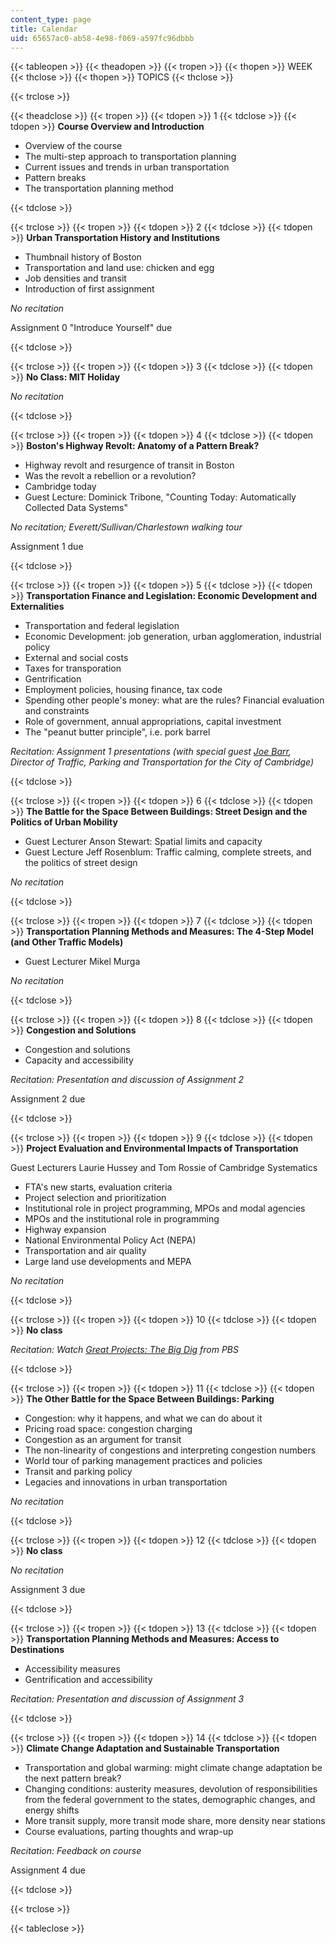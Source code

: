 ```yaml
---
content_type: page
title: Calendar
uid: 65657ac0-ab58-4e98-f069-a597fc96dbbb
---
```


{{< tableopen >}}
{{< theadopen >}}
{{< tropen >}}
{{< thopen >}}
WEEK
{{< thclose >}}
{{< thopen >}}
TOPICS
{{< thclose >}}

{{< trclose >}}

{{< theadclose >}}
{{< tropen >}}
{{< tdopen >}}
1
{{< tdclose >}}
{{< tdopen >}}
**Course Overview and Introduction**

*   Overview of the course
*   The multi-step approach to transportation planning
*   Current issues and trends in urban transportation
*   Pattern breaks
*   The transportation planning method


{{< tdclose >}}

{{< trclose >}}
{{< tropen >}}
{{< tdopen >}}
2
{{< tdclose >}}
{{< tdopen >}}
**Urban Transportation History and Institutions**

*   Thumbnail history of Boston
*   Transportation and land use: chicken and egg
*   Job densities and transit
*   Introduction of first assignment

_No recitation_

Assignment 0 "Introduce Yourself" due


{{< tdclose >}}

{{< trclose >}}
{{< tropen >}}
{{< tdopen >}}
3
{{< tdclose >}}
{{< tdopen >}}
**No Class: MIT Holiday**

_No recitation_


{{< tdclose >}}

{{< trclose >}}
{{< tropen >}}
{{< tdopen >}}
4
{{< tdclose >}}
{{< tdopen >}}
**Boston's Highway Revolt: Anatomy of a Pattern Break?**

*   Highway revolt and resurgence of transit in Boston
*   Was the revolt a rebellion or a revolution?
*   Cambridge today
*   Guest Lecture: Dominick Tribone, "Counting Today: Automatically Collected Data Systems"

_No recitation; Everett/Sullivan/Charlestown walking tour_

Assignment 1 due


{{< tdclose >}}

{{< trclose >}}
{{< tropen >}}
{{< tdopen >}}
5
{{< tdclose >}}
{{< tdopen >}}
**Transportation Finance and Legislation: Economic Development and Externalities**

*   Transportation and federal legislation
*   Economic Development: job generation, urban agglomeration, industrial policy
*   External and social costs
*   Taxes for transporation
*   Gentrification
*   Employment policies, housing finance, tax code
*   Spending other people's money: what are the rules? Financial evaluation and constraints
*   Role of government, annual appropriations, capital investment
*   The "peanut butter principle", i.e. pork barrel

_Recitation: Assignment 1 presentations (with special guest [Joe Barr](https://www.cambridgema.gov/traffic/engineeringplanning), Director of Traffic, Parking and Transportation for the City of Cambridge)_


{{< tdclose >}}

{{< trclose >}}
{{< tropen >}}
{{< tdopen >}}
6
{{< tdclose >}}
{{< tdopen >}}
**The Battle for the Space Between Buildings: Street Design and the Politics of Urban Mobility**

*   Guest Lecturer Anson Stewart: Spatial limits and capacity
*   Guest Lecture Jeff Rosenblum: Traffic calming, complete streets, and the politics of street design

_No recitation_


{{< tdclose >}}

{{< trclose >}}
{{< tropen >}}
{{< tdopen >}}
7
{{< tdclose >}}
{{< tdopen >}}
**Transportation Planning Methods and Measures: The 4-Step Model (and Other Traffic Models)**

*   Guest Lecturer Mikel Murga

_No recitation_


{{< tdclose >}}

{{< trclose >}}
{{< tropen >}}
{{< tdopen >}}
8
{{< tdclose >}}
{{< tdopen >}}
**Congestion and Solutions**

*   Congestion and solutions
*   Capacity and accessibility

_Recitation: Presentation and discussion of Assignment 2_

Assignment 2 due


{{< tdclose >}}

{{< trclose >}}
{{< tropen >}}
{{< tdopen >}}
9
{{< tdclose >}}
{{< tdopen >}}
**Project Evaluation and Environmental Impacts of Transportation**

Guest Lecturers Laurie Hussey and Tom Rossie of Cambridge Systematics

*   FTA's new starts, evaluation criteria
*   Project selection and prioritization
*   Institutional role in project programming, MPOs and modal agencies
*   MPOs and the institutional role in programming
*   Highway expansion
*   National Environmental Policy Act (NEPA)
*   Transportation and air quality
*   Large land use developments and MEPA

_No recitation_


{{< tdclose >}}

{{< trclose >}}
{{< tropen >}}
{{< tdopen >}}
10
{{< tdclose >}}
{{< tdopen >}}
**No class**

_Recitation: Watch _[Great Projects: The Big Dig](http://www.pbs.org/greatprojects/about/bigdig.html)_ from PBS_


{{< tdclose >}}

{{< trclose >}}
{{< tropen >}}
{{< tdopen >}}
11
{{< tdclose >}}
{{< tdopen >}}
**The Other Battle for the Space Between Buildings: Parking**

*   Congestion: why it happens, and what we can do about it
*   Pricing road space: congestion charging
*   Congestion as an argument for transit
*   The non-linearity of congestions and interpreting congestion numbers
*   World tour of parking management practices and policies
*   Transit and parking policy
*   Legacies and innovations in urban transportation

_No recitation_


{{< tdclose >}}

{{< trclose >}}
{{< tropen >}}
{{< tdopen >}}
12
{{< tdclose >}}
{{< tdopen >}}
**No class**

_No recitation_

Assignment 3 due


{{< tdclose >}}

{{< trclose >}}
{{< tropen >}}
{{< tdopen >}}
13
{{< tdclose >}}
{{< tdopen >}}
**Transportation Planning Methods and Measures: Access to Destinations**

*   Accessibility measures
*   Gentrification and accessibility

_Recitation: Presentation and discussion of Assignment 3_


{{< tdclose >}}

{{< trclose >}}
{{< tropen >}}
{{< tdopen >}}
14
{{< tdclose >}}
{{< tdopen >}}
**Climate Change Adaptation and Sustainable Transportation**

*   Transportation and global warming: might climate change adaptation be the next pattern break?
*   Changing conditions: austerity measures, devolution of responsibilities from the federal government to the states, demographic changes, and energy shifts
*   More transit supply, more transit mode share, more density near stations
*   Course evaluations, parting thoughts and wrap-up

_Recitation: Feedback on course_

Assignment 4 due


{{< tdclose >}}

{{< trclose >}}

{{< tableclose >}}